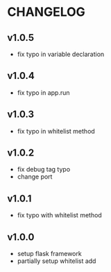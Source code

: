 # CHANGELOG

## v1.0.5

* fix typo in variable declaration

## v1.0.4

* fix typo in app.run

## v1.0.3

* fix typo in whitelist method

## v1.0.2

* fix debug tag typo
* change port

## v1.0.1

* fix typo with whitelist method

## v1.0.0

* setup flask framework
* partially setup whitelist add

